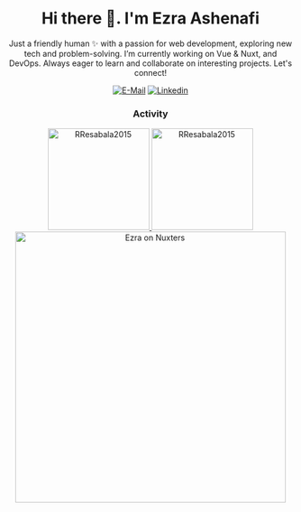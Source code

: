 <h1 align="center">Hi there 👋. I'm Ezra Ashenafi</h1>

<center>Just a friendly human ✨ with a passion for web development, exploring new tech and problem-solving. I’m currently working on Vue & Nuxt, and DevOps. Always eager to learn and collaborate on interesting projects. Let's connect!</center>
<p align="center">
  <p align="center">
  <a href="mailto:eazash22@gmail.com" target="blank"><img src="https://img.shields.io/badge/Mail-D14836?style=for-the-badge&logo=Mail.Ru&colorA=302D41&colorB=f7be95" alt="E-Mail" /></a>
  <a href="https://www.linkedin.com/in/ezira-ashenafi/" target="blank"><img src="https://img.shields.io/badge/linkedin-0077B5?style=for-the-badge&logo=linkedin&colorA=302D41&colorB=89DCEB" alt="Linkedin" /></a>
</p>

<h3 align="center">Activity</h3>
<div align="center">
  <a href="https://github.com/eazash">
    <img height="180em" src="https://github-readme-stats.vercel.app/api/top-langs?username=eazash&show_icons=true&locale=en&layout=compact&theme=tokyonight" alt="RResabala2015"/>
  </a>
  <a href="https://github.com/eazash">
    <img height="180em" src="https://github-readme-stats.vercel.app/api?username=eazash&show_icons=true&locale=en&layout=compact&theme=tokyonight" alt="RResabala2015"/>
  </a>
</div>
<div align="center">
  <a href="https://nuxters.nuxt.com/eazash">
    <img width="480em" src="https://nuxters.nuxt.com/__og-image__/image/eazash/og.png" alt="Ezra on Nuxters" width="300"/>
  </a>
</div>
